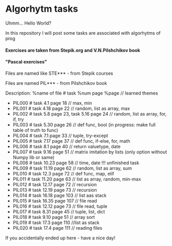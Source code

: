 # Algorhytm tasks
Uhmm... Hello World?

In this repository I will post some tasks are associated with
algorhytms of prog

#### Exercises are taken from Stepik.org and V.N.Pilshchikov book
#### "Pascal exercises"

Files are named like STE*** - from Stepik courses

Files are named PIL*** - from Pilshchikov book

Description: 
%name of file # task %num page %page // learned themes

+ PIL000 # task 4.1 page 18 // max, min
+ PIL001 # task 4.18 page 22 // random, list as array, max
+ PIL002 # task 5.8 page 23, task 5.16 page 24 // random, list as array, for, if, try
+ PIL003 # task 5.30 page 26 // def func,  bool (in progress: make full table of truth to func)
+ PIL004 # task 7.1 page 33 // tuple, try-except
+ PIL005 # task 7.17 page 37 // def func, if-else, for, math
+ PIL006 # task 8.1 page 40 // return valuetype, date
+ PIL007 # task 9.16 page 51 // matrix imitation by lists (only option without Numpy lib or same)
+ PIL008 # task 10.23 page 58 // time, date !!! unfinished task
+ PIL009 # task 11.19 page 62 // random, list as array, sum
+ PIL010 # task 12.3 page 72 // def func, map, elif
+ PIL011 # task 11.20 page 63 //  list as array, random, min-max
+ PIL012 # task 12.17 page 72 // recursion
+ PIL013 # task 12.19 page 73 // recursion
+ PIL014 # task 16.18 page 103 // list aas stack
+ PIL015 # task 16.35 page 107 // file read
+ PIL016 # task 12.12 page 73 // file read, tuple
+ PIL017 # task 8.31 page 45 // tuple, list, dict
+ PIL018 # task 9.10 page 51 // array sort
+ PIL019 # task 17.3 page 110 //list as stack
+ PIL020 # task 17.4 page 111 // reading files

If you accidentally ended up here - have a nice day!
